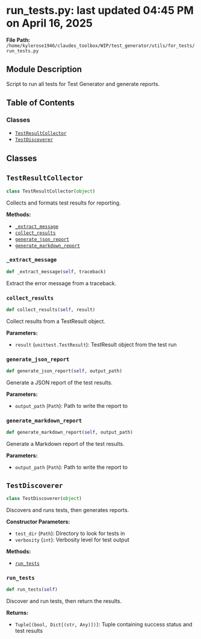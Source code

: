 # run_tests.py: last updated 04:45 PM on April 16, 2025

**File Path:** `/home/kylerose1946/claudes_toolbox/WIP/test_generator/utils/for_tests/run_tests.py`

## Module Description

Script to run all tests for Test Generator and generate reports.

## Table of Contents

### Classes

- [`TestResultCollector`](#testresultcollector)
- [`TestDiscoverer`](#testdiscoverer)

## Classes

## `TestResultCollector`

```python
class TestResultCollector(object)
```

Collects and formats test results for reporting.

**Methods:**

- [`_extract_message`](#_extract_message)
- [`collect_results`](#collect_results)
- [`generate_json_report`](#generate_json_report)
- [`generate_markdown_report`](#generate_markdown_report)

### `_extract_message`

```python
def _extract_message(self, traceback)
```

Extract the error message from a traceback.

### `collect_results`

```python
def collect_results(self, result)
```

Collect results from a TestResult object.

**Parameters:**

- `result` (`unittest.TestResult`): TestResult object from the test run

### `generate_json_report`

```python
def generate_json_report(self, output_path)
```

Generate a JSON report of the test results.

**Parameters:**

- `output_path` (`Path`): Path to write the report to

### `generate_markdown_report`

```python
def generate_markdown_report(self, output_path)
```

Generate a Markdown report of the test results.

**Parameters:**

- `output_path` (`Path`): Path to write the report to

## `TestDiscoverer`

```python
class TestDiscoverer(object)
```

Discovers and runs tests, then generates reports.

**Constructor Parameters:**

- `test_dir` (`Path`): Directory to look for tests in
- `verbosity` (`int`): Verbosity level for test output

**Methods:**

- [`run_tests`](#run_tests)

### `run_tests`

```python
def run_tests(self)
```

Discover and run tests, then return the results.

**Returns:**

- `Tuple[(bool, Dict[(str, Any)])]`: Tuple containing success status and test results
